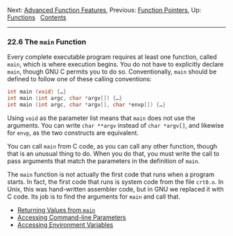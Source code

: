 Next: [Advanced Function Features](Advanced-Definitions.md), Previous:
[Function Pointers](Function-Pointers.md), Up:
[Functions](Functions.md)  
[Contents](index.md#SEC_Contents "Table of contents")  

------------------------------------------------------------------------


### 22.6 The `main` Function 


Every complete executable program requires at least one function, called
`main`, which is where execution begins. You do not have to explicitly
declare `main`, though GNU C permits you to do so. Conventionally,
`main` should be defined to follow one of these calling conventions:

``` C
int main (void) {…}
int main (int argc, char *argv[]) {…}
int main (int argc, char *argv[], char *envp[]) {…}
```

Using `void` as the parameter list means that `main` does not use the
arguments. You can write `char **argv` instead of `char *argv[]`, and
likewise for `envp`, as the two constructs are equivalent.

You can call `main` from C code, as you can call any other function,
though that is an unusual thing to do. When you do that, you must write
the call to pass arguments that match the parameters in the definition
of `main`.

The `main` function is not actually the first code that runs when a
program starts. In fact, the first code that runs is system code from
the file `crt0.o`. In Unix, this was hand-written assembler
code, but in GNU we replaced it with C code. Its job is to find the
arguments for `main` and call that.

-   [Returning Values from `main`](Values-from-main.md)
-   [Accessing Command-line
    Parameters](Command_002dline-Parameters.md)
-   [Accessing Environment Variables](Environment-Variables.md)
